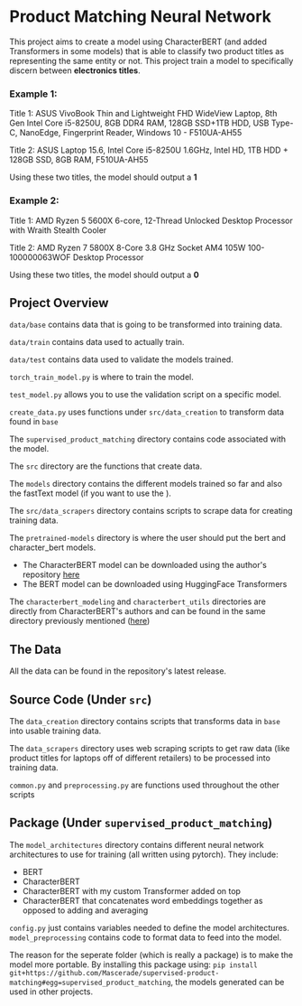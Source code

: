 # Product Matching Neural Network
This project aims to create a model using CharacterBERT (and added Transformers in some models) that is able to classify two product titles as representing the same entity or not.
This project train a model to specifically discern between <b>electronics titles</b>.

### Example 1:
Title 1: ASUS VivoBook Thin and Lightweight FHD WideView Laptop, 8th Gen Intel Core i5-8250U, 8GB DDR4 RAM, 128GB SSD+1TB HDD, USB Type-C, NanoEdge, Fingerprint Reader, Windows 10 - F510UA-AH55

Title 2: ASUS Laptop 15.6, Intel Core i5-8250U 1.6GHz, Intel HD, 1TB HDD + 128GB SSD, 8GB RAM, F510UA-AH55

Using these two titles, the model should output a <b>1</b>

### Example 2:
Title 1: AMD Ryzen 5 5600X 6-core, 12-Thread Unlocked Desktop Processor with Wraith Stealth Cooler

Title 2: AMD Ryzen 7 5800X 8-Core 3.8 GHz Socket AM4 105W 100-100000063WOF Desktop Processor

Using these two titles, the model should output a <b>0</b>

## Project Overview
`data/base` contains data that is going to be transformed into training data.

`data/train` contains data used to actually train.

`data/test` contains data used to validate the models trained.

`torch_train_model.py` is where to train the model.

`test_model.py` allows you to use the validation script on a specific model. 

`create_data.py` uses functions under `src/data_creation` to transform data found in `base`

The `supervised_product_matching` directory contains code associated with the model.

The `src` directory are the functions that create data.

The `models` directory contains the different models trained so far and also the fastText model (if you want to use the ).

The `src/data_scrapers` directory contains scripts to scrape data for creating training data.

The `pretrained-models` directory is where the user should put the bert and character_bert models.
* The CharacterBERT model can be downloaded using the author's repository [here](https://github.com/helboukkouri/character-bert)
* The BERT model can be downloaded using HuggingFace Transformers

The `characterbert_modeling` and `characterbert_utils` directories are directly from CharacterBERT's authors and can be found in the same directory previously mentioned ([here](https://github.com/helboukkouri/character-bert))

## The Data
All the data can be found in the repository's latest release.

## Source Code (Under `src`)
The `data_creation` directory contains scripts that transforms data in `base` into usable training data.

The `data_scrapers` directory uses web scraping scripts to get raw data (like product titles for laptops off of different retailers) to be processed into training data.

`common.py` and `preprocessing.py` are functions used throughout the other scripts

## Package (Under `supervised_product_matching`)
The `model_architectures` directory contains different neural network architectures to use for training (all written using pytorch). They include:
* BERT
* CharacterBERT
* CharacterBERT with my custom Transformer added on top
* CharacterBERT that concatenates word embeddings together as opposed to adding and averaging

`config.py` just contains variables needed to define the model architectures.
`model_preprocessing` contains code to format data to feed into the model.

The reason for the seperate folder (which is really a package) is to make the model more portable. By installing this package using:
`pip install git+https://github.com/Mascerade/supervised-product-matching#egg=supervised_product_matching`, the models generated can be used in other projects.
